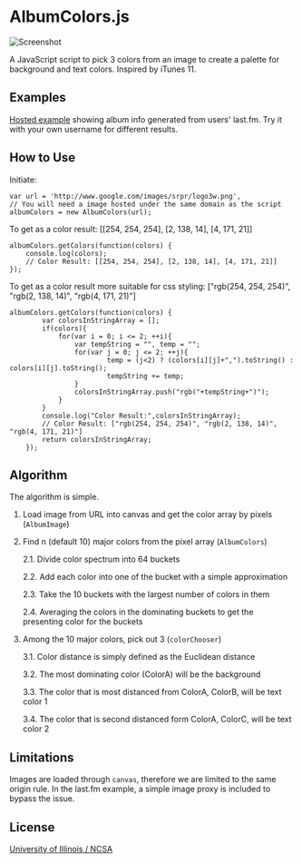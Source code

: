 # AlbumColors.js

![Screenshot](http://chengyin.github.com/albumcolors/screenshot.png)

A JavaScript script to pick 3 colors from an image to create a palette for background and text colors. Inspired by iTunes 11.

## Examples

[Hosted example](http://albumcolors.chengyinliu.com/examples/lastfm?lastfm=willowm) showing album info generated from users' last.fm. Try it with your own username for different results.

## How to Use
Initiate:

	var url = 'http://www.google.com/images/srpr/logo3w.png',
	// You will need a image hosted under the same domain as the script
	albumColors = new AlbumColors(url);	

To get as a color result: 
[[254, 254, 254], [2, 138, 14], [4, 171, 21]]

	albumColors.getColors(function(colors) {
		console.log(colors);
		// Color Result: [[254, 254, 254], [2, 138, 14], [4, 171, 21]]
	});
	
To get as a color result more suitable for css styling: 
["rgb(254, 254, 254)", "rgb(2, 138, 14)", "rgb(4, 171, 21)"]

	albumColors.getColors(function(colors) {
      		var colorsInStringArray = [];
      		if(colors){
        		for(var i = 0; i <= 2; ++i){
          			var tempString = "", temp = "";
          			for(var j = 0; j <= 2; ++j){
            				temp = (j<2) ? (colors[i][j]+",").toString() : colors[i][j].toString();
            				tempString += temp;
          			}
          			colorsInStringArray.push("rgb("+tempString+")");
        		}
      		}
      		console.log("Color Result:",colorsInStringArray);
      		// Color Result: ["rgb(254, 254, 254)", "rgb(2, 138, 14)", "rgb(4, 171, 21)"]
      		return colorsInStringArray;
      	});

## Algorithm

The algorithm is simple.

1. Load image from URL into canvas and get the color array by pixels (`AlbumImage`)
 
2. Find n (default 10) major colors from the pixel array (`AlbumColors`)

	2.1. Divide color spectrum into 64 buckets

	2.2. Add each color into one of the bucket with a simple approximation

	2.3. Take the 10 buckets with the largest number of colors in them

	2.4. Averaging the colors in the dominating buckets to get the presenting color for the buckets

3. Among the 10 major colors, pick out 3 (`colorChooser`)

	3.1. Color distance is simply defined as the Euclidean distance

	3.2. The most dominating color (ColorA) will be the background

	3.3. The color that is most distanced from ColorA, ColorB, will be text color 1

	3.4. The color that is second distanced form ColorA, ColorC, will be text color 2

## Limitations

Images are loaded through `canvas`, therefore we are limited to the same origin rule. In the last.fm example, a simple image proxy is included to bypass the issue.
	
## License

[University of Illinois / NCSA](http://opensource.org/licenses/NCSA)
